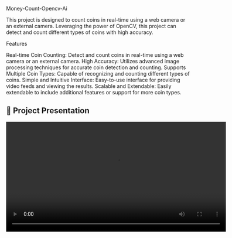 Money-Count-Opencv-Ai
  
  
  
This project is designed to count coins in real-time using a web camera or an external camera. Leveraging the power of OpenCV, this project can detect and count different types of coins with high accuracy.

Features

Real-time Coin Counting: Detect and count coins in real-time using a web camera or an external camera.
High Accuracy: Utilizes advanced image processing techniques for accurate coin detection and counting.
Supports Multiple Coin Types: Capable of recognizing and counting different types of coins.
Simple and Intuitive Interface: Easy-to-use interface for providing video feeds and viewing the results.
Scalable and Extendable: Easily extendable to include additional features or support for more coin types.

## 🎥 Project Presentation

<video src="Project%20Presentation.mp4" controls width="600">
  Your browser does not support the video tag.
</video>
